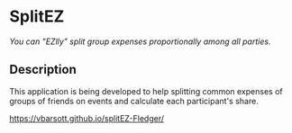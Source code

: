 # SplitEZ

_You can "EZlly" split group expenses proportionally among all parties._

## Description

This application is being developed to help splitting common expenses of groups of friends on events and calculate each participant's share.

https://vbarsott.github.io/splitEZ-Fledger/


